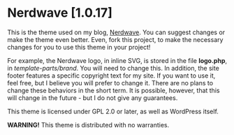 # Nerdwave [1.0.17]

This is the theme used on my blog, [Nerdwave](https://nerdwave.com.br). You can suggest changes or make the theme even better. Even, fork this project, to make the necessary changes for you to use this theme in your project!

For example, the Nerdwave logo, in inline SVG, is stored in the file **logo.php**, in *template-parts/brand*. You will need to change this. In addition, the site footer features a specific copyright text for my site. If you want to use it, feel free, but I believe you will prefer to change it. There are no plans to change these behaviors in the short term. It is possible, however, that this will change in the future - but I do not give any guarantees.

This theme is licensed under GPL 2.0 or later, as well as WordPress itself.

**WARNING!** This theme is distributed with no warranties.
